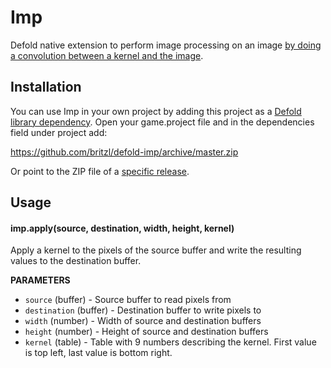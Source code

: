 # Imp
Defold native extension to perform image processing on an image [by doing a convolution between a kernel and the image](https%3A%2F%2Fwww.wikiwand.com%2Fen%2FKernel_%28image_processing%29).

## Installation
You can use Imp in your own project by adding this project as a [Defold library dependency](https://www.defold.com/manuals/libraries/). Open your game.project file and in the dependencies field under project add:

https://github.com/britzl/defold-imp/archive/master.zip

Or point to the ZIP file of a [specific release](https://github.com/britzl/defold-imp/releases).

## Usage

#### imp.apply(source, destination, width, height, kernel)

Apply a kernel to the pixels of the source buffer and write the resulting values to the destination buffer.

**PARAMETERS**
* ```source``` (buffer) - Source buffer to read pixels from
* ```destination``` (buffer) - Destination buffer to write pixels to
* ```width``` (number) - Width of source and destination buffers
* ```height``` (number) - Height of source and destination buffers
* ```kernel``` (table) - Table with 9 numbers describing the kernel. First value is top left, last value is bottom right.
